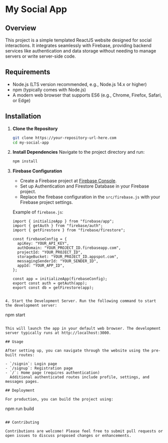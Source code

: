# My Social App

## Overview

This project is a simple templated ReactJS website designed for social interactions. It integrates seamlessly with Firebase, providing backend services like authentication and data storage without needing to manage servers or write server-side code.

## Requirements

- Node.js (LTS version recommended, e.g., Node.js 14.x or higher)
- npm (typically comes with Node.js)
- A modern web browser that supports ES6 (e.g., Chrome, Firefox, Safari, or Edge)

## Installation

1. **Clone the Repository**

   ```bash
   git clone https://your-repository-url-here.com
   cd my-social-app
   ```

2. **Install Dependencies**
   Navigate to the project directory and run:

   ```bash
   npm install
   ```

3. **Firebase Configuration**

   - Create a Firebase project at [Firebase Console](https://console.firebase.google.com/).
   - Set up Authentication and Firestore Database in your Firebase project.
   - Replace the firebase configuration in the `src/firebase.js` with your Firebase project settings.

   Example of `firebase.js`:

   ```
   import { initializeApp } from "firebase/app";
   import { getAuth } from "firebase/auth";
   import { getFirestore } from "firebase/firestore";

   const firebaseConfig = {
     apiKey: "YOUR_API_KEY",
     authDomain: "YOUR_PROJECT_ID.firebaseapp.com",
     projectId: "YOUR_PROJECT_ID",
     storageBucket: "YOUR_PROJECT_ID.appspot.com",
     messagingSenderId: "YOUR_SENDER_ID",
     appId: "YOUR_APP_ID",
   };

   const app = initializeApp(firebaseConfig);
   export const auth = getAuth(app);
   export const db = getFirestore(app);
```

4. Start the Development Server. Run the following command to start the development server:

```
npm start
```

This will launch the app in your default web browser. The development server typically runs at http://localhost:3000.

## Usage

After setting up, you can navigate through the website using the pre-built routes:

- `/signin`: Login page
- `/signup`: Registration page
- `/`: Home page (requires authentication)
  Additional authenticated routes include profile, settings, and messages pages.

## Deployment

For production, you can build the project using:
```
npm run build
```

## Contributing

Contributions are welcome! Please feel free to submit pull requests or open issues to discuss proposed changes or enhancements.
